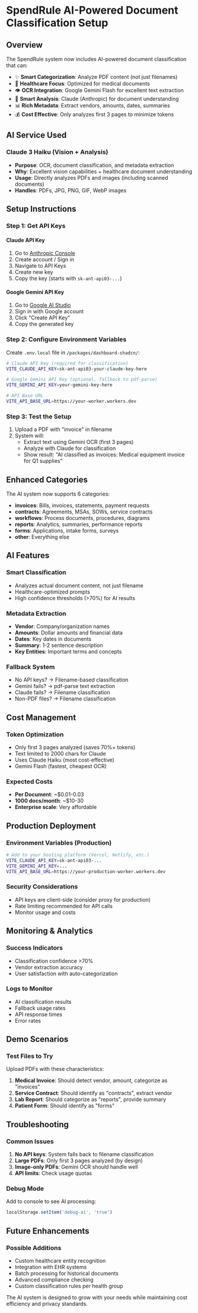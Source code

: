 # SpendRule AI-Powered Document Classification Setup

## Overview
The SpendRule system now includes AI-powered document classification that can:
- ✨ **Smart Categorization**: Analyze PDF content (not just filenames)
- 🏥 **Healthcare Focus**: Optimized for medical documents
- 👁️ **OCR Integration**: Google Gemini Flash for excellent text extraction
- 🧠 **Smart Analysis**: Claude (Anthropic) for document understanding
- 📊 **Rich Metadata**: Extract vendors, amounts, dates, summaries
- 💰 **Cost Effective**: Only analyzes first 3 pages to minimize tokens

## AI Service Used

### Claude 3 Haiku (Vision + Analysis)
- **Purpose**: OCR, document classification, and metadata extraction
- **Why**: Excellent vision capabilities + healthcare document understanding
- **Usage**: Directly analyzes PDFs and images (including scanned documents)
- **Handles**: PDFs, JPG, PNG, GIF, WebP images

## Setup Instructions

### Step 1: Get API Keys

#### Claude API Key
1. Go to [Anthropic Console](https://console.anthropic.com/)
2. Create account / Sign in
3. Navigate to API Keys
4. Create new key
5. Copy the key (starts with `sk-ant-api03-...`)

#### Google Gemini API Key  
1. Go to [Google AI Studio](https://aistudio.google.com/app/apikey)
2. Sign in with Google account
3. Click "Create API Key"
4. Copy the generated key

### Step 2: Configure Environment Variables

Create `.env.local` file in `/packages/dashboard-shadcn/`:

```bash
# Claude API Key (required for classification)
VITE_CLAUDE_API_KEY=sk-ant-api03-your-claude-key-here

# Google Gemini API Key (optional, fallback to pdf-parse)
VITE_GEMINI_API_KEY=your-gemini-key-here

# API Base URL
VITE_API_BASE_URL=https://your-worker.workers.dev
```

### Step 3: Test the Setup

1. Upload a PDF with "invoice" in filename
2. System will:
   - Extract text using Gemini OCR (first 3 pages)
   - Analyze with Claude for classification
   - Show result: "AI classified as invoices: Medical equipment invoice for Q1 supplies"

## Enhanced Categories

The AI system now supports 6 categories:
- **invoices**: Bills, invoices, statements, payment requests
- **contracts**: Agreements, MSAs, SOWs, service contracts  
- **workflows**: Process documents, procedures, diagrams
- **reports**: Analytics, summaries, performance reports
- **forms**: Applications, intake forms, surveys
- **other**: Everything else

## AI Features

### Smart Classification
- Analyzes actual document content, not just filename
- Healthcare-optimized prompts
- High confidence thresholds (>70%) for AI results

### Metadata Extraction
- **Vendor**: Company/organization names
- **Amounts**: Dollar amounts and financial data
- **Dates**: Key dates in documents
- **Summary**: 1-2 sentence description
- **Key Entities**: Important terms and concepts

### Fallback System
- No API keys? → Filename-based classification
- Gemini fails? → pdf-parse text extraction
- Claude fails? → Filename classification
- Non-PDF files? → Filename classification

## Cost Management

### Token Optimization
- Only first 3 pages analyzed (saves 70%+ tokens)
- Text limited to 2000 chars for Claude
- Uses Claude Haiku (most cost-effective)
- Gemini Flash (fastest, cheapest OCR)

### Expected Costs
- **Per Document**: ~$0.01-0.03
- **1000 docs/month**: ~$10-30
- **Enterprise scale**: Very affordable

## Production Deployment

### Environment Variables (Production)
```bash
# Add to your hosting platform (Vercel, Netlify, etc.)
VITE_CLAUDE_API_KEY=sk-ant-api03-...
VITE_GEMINI_API_KEY=...
VITE_API_BASE_URL=https://your-production-worker.workers.dev
```

### Security Considerations
- API keys are client-side (consider proxy for production)
- Rate limiting recommended for API calls
- Monitor usage and costs

## Monitoring & Analytics

### Success Indicators
- Classification confidence >70%
- Vendor extraction accuracy
- User satisfaction with auto-categorization

### Logs to Monitor
- AI classification results
- Fallback usage rates  
- API response times
- Error rates

## Demo Scenarios

### Test Files to Try
Upload PDFs with these characteristics:

1. **Medical Invoice**: Should detect vendor, amount, categorize as "invoices"
2. **Service Contract**: Should identify as "contracts", extract vendor
3. **Lab Report**: Should categorize as "reports", provide summary
4. **Patient Form**: Should identify as "forms"

## Troubleshooting

### Common Issues
1. **No API keys**: System falls back to filename classification
2. **Large PDFs**: Only first 3 pages analyzed (by design)
3. **Image-only PDFs**: Gemini OCR should handle well
4. **API limits**: Check usage quotas

### Debug Mode
Add to console to see AI processing:
```javascript
localStorage.setItem('debug-ai', 'true')
```

## Future Enhancements

### Possible Additions
- Custom healthcare entity recognition
- Integration with EHR systems
- Batch processing for historical documents
- Advanced compliance checking
- Custom classification rules per health group

The AI system is designed to grow with your needs while maintaining cost efficiency and privacy standards.